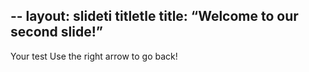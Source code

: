 --
layout: slideti
titletle
title: “Welcome to our second slide!”
---
Your test
Use the right arrow to go back!

